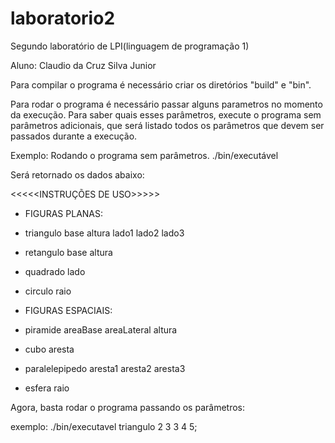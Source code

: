 # laboratorio2
Segundo laboratório de LPI(linguagem de programação 1)

Aluno: Claudio da Cruz Silva Junior

Para compilar o programa é necessário criar os diretórios "build" e "bin".

Para rodar o programa é necessário passar alguns parametros no momento da execução. Para saber quais esses parâmetros, 
execute o programa sem parâmetros adicionais, que será listado todos os parâmetros que devem ser passados durante a execução.

Exemplo: Rodando o programa sem parâmetros.
         ./bin/executável
	
Será retornado os dados abaixo:
	
<<<<<INSTRUÇÕES DE USO>>>>>
	
- FIGURAS PLANAS:
          
 - triangulo base altura lado1 lado2 lado3

 - retangulo base altura

 - quadrado lado

 - circulo raio

- FIGURAS ESPACIAIS:

- piramide areaBase areaLateral altura

- cubo aresta

- paralelepipedo aresta1 aresta2 aresta3

- esfera raio

Agora, basta rodar o programa passando os parâmetros:

exemplo: ./bin/executavel triangulo 2 3 3 4 5;
